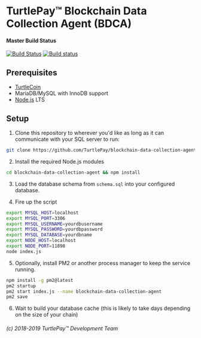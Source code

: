 # TurtlePay™ Blockchain Data Collection Agent (BDCA)

#### Master Build Status
[![Build Status](https://travis-ci.org/TurtlePay/blockchain-data-collection-agent.svg?branch=master)](https://travis-ci.org/TurtlePay/blockchain-data-collection-agent) [![Build status](https://ci.appveyor.com/api/projects/status/github/TurtlePay/blockchain-data-collection-agent?branch=master&svg=true)](https://ci.appveyor.com/project/brandonlehmann/blockchain-data-collection-agent/branch/master)

## Prerequisites

* [TurtleCoin](https://github.com/turtlecoin/turtlecoin)
* MariaDB/MySQL with InnoDB support
* [Node.js](https://nodejs.org/) LTS

## Setup

1) Clone this repository to wherever you'd like as long as it can communicate with your SQL server to run:

```bash
git clone https://github.com/TurtlePay/blockchain-data-collection-agent
```

2) Install the required Node.js modules

```bash
cd blockchain-data-collection-agent && npm install
```

3) Load the database schema from `schema.sql` into your configured database.

4) Fire up the script

```bash
export MYSQL_HOST=localhost
export MYSQL_PORT=3306
export MYSQL_USERNAME=yourdbusername
export MYSQL_PASSWORD=yourdbpassword
export MYSQL_DATABASE=yourdbname
export NODE_HOST=localhost
export NODE_PORT=11898
node index.js
```

5) Optionally, install PM2 or another process manager to keep the service running.

```bash
npm install -g pm2@latest
pm2 startup
pm2 start index.js --name blockchain-data-collection-agent
pm2 save
```

6) Wait to build your database cache (this is likely to take days depending on the size of your chain)

###### (c) 2018-2019 TurtlePay™ Development Team
